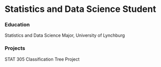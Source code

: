 #  Statistics and Data Science Student

### Education
Statistics and Data Science Major, University of Lynchburg

### Projects
STAT 305 Classification Tree Project 

